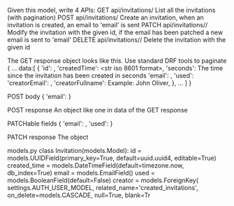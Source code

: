 Given this model, write 4 APIs: 
GET api/invitations/ List all the invitations (with pagination) 
POST api/invitations/ Create an invitation, when an invitation is created, an email to 'email' is sent
PATCH api/invitations/<id>/ Modify the invitation with the given id, if the email has been patched a new email is sent to 'email'
DELETE api/invitations/<id>/ Delete the invitation with the given id

The GET response object looks like this. 
Use standard DRF tools to paginate
{
    ...
    data:[
    {
        'id': <str>, 
        'createdTime': <str iso 8601 format>,
        'seconds': <int> The time since the invitation has been created in seconds
        'email': <str>,
        'used': <bool>
        'creatorEmail': <str>, 
        'creatorFullname': <str> Example: John Oliver,
    },
    ...
    ]
}

POST body
{
   'email': <str>
}

POST response 
An object like one in data of the GET response

PATCHable fields
{
    'email': <str>,
    'used': <bool>
}

PATCH response
The <id> object

models.py
class Invitation(models.Model):
    id = models.UUIDField(primary_key=True, default=uuid.uuid4, editable=True)
    created_time = models.DateTimeField(default=timezone.now, db_index=True)
    email = models.EmailField()
    used = models.BooleanField(default=False)
    creator = models.ForeignKey(
        settings.AUTH_USER_MODEL, related_name='created_invitations',
        on_delete=models.CASCADE, null=True, blank=Tr
